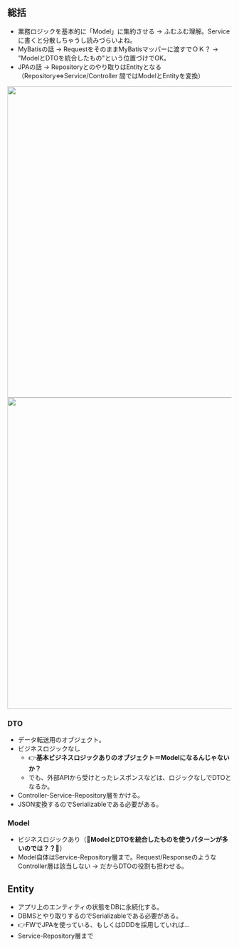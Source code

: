 ## 総括
- 業務ロジックを基本的に「Model」に集約させる → ふむふむ理解。Serviceに書くと分散しちゃうし読みづらいよね。
- MyBatisの話 → RequestをそのままMyBatisマッパーに渡すでＯＫ？ → "ModelとDTOを統合したもの"という位置づけでOK。
- JPAの話     → Repositoryとのやり取りはEntityとなる（Repository⇔Service/Controller 間ではModelとEntityを変換）

<img src="https://github.com/user-attachments/assets/033962f0-d70d-4feb-b74c-e83fcb8630d5" width="700px" />

<img src="https://github.com/user-attachments/assets/a68c4076-a8df-4e06-a27d-f9bacf60136e" width="700px" />


### DTO
- データ転送用のオブジェクト。
- ビジネスロジックなし
  - 👉**基本ビジネスロジックありのオブジェクト＝Modelになるんじゃないか？**
  - でも、外部APIから受けとったレスポンスなどは、ロジックなしでDTOとなるか。
- Controller-Service-Repository層をかける。
- JSON変換するのでSerializableである必要がある。

### Model
- ビジネスロジックあり（**🔴ModelとDTOを統合したものを使うパターンが多いのでは？？🔵**）
- Model自体はService-Repository層まで。Request/ResponseのようなController層は該当しない → だからDTOの役割も担わせる。

## Entity
- アプリ上のエンティティの状態をDBに永続化する。
- DBMSとやり取りするのでSerializableである必要がある。
- 👉FWでJPAを使っている、もしくはDDDを採用していれば...
- Service-Repository層まで


